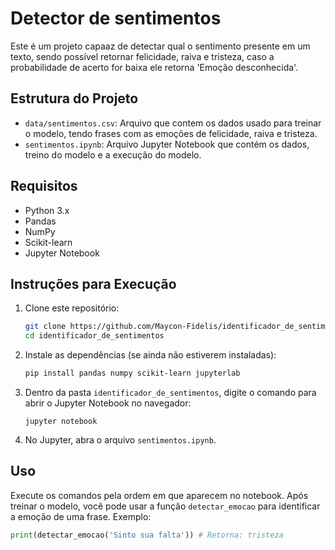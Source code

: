 # Detector de sentimentos

Este é um projeto capaaz de detectar qual o sentimento presente em um texto, sendo possível retornar felicidade, raiva e tristeza, caso a probabilidade de acerto for baixa ele retorna 'Emoção desconhecida'.

## Estrutura do Projeto

- `data/sentimentos.csv`: Arquivo que contem os dados usado para treinar o modelo, tendo frases com as emoções de felicidade, raiva e tristeza.
- `sentimentos.ipynb`:  Arquivo Jupyter Notebook que contém os dados, treino do modelo e a execução do modelo.

## Requisitos

- Python 3.x
- Pandas
- NumPy
- Scikit-learn
- Jupyter Notebook


## Instruções para Execução

1. Clone este repositório:

    ```bash
    git clone https://github.com/Maycon-Fidelis/identificador_de_sentimentos.git
    cd identificador_de_sentimentos
    ```

2. Instale as dependências (se ainda não estiverem instaladas):

    ```bash
    pip install pandas numpy scikit-learn jupyterlab
    ```
    
3. Dentro da pasta `identificador_de_sentimentos`, digite o comando para abrir o Jupyter Notebook no navegador:
   ```
   jupyter notebook
   ```

4. No Jupyter, abra o arquivo `sentimentos.ipynb`.

## Uso

Execute os comandos pela ordem em que aparecem no notebook. Após treinar o modelo, você pode usar a função `detectar_emocao` para identificar a emoção de uma frase. Exemplo:

```python
print(detectar_emocao('Sinto sua falta')) # Retorna: tristeza
